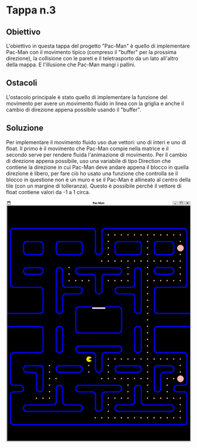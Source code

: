 # Tappa n.3
## Obiettivo
L'obiettivo in questa tappa del progetto "Pac-Man" è quello di implementare Pac-Man con il movimento tipico (compreso il "buffer" per la prossima direzione), la collisione con le pareti e il teletrasporto da un lato all'altro della mappa. E l'illusione che Pac-Man mangi i pallini.
## Ostacoli
L'ostacolo principale è stato quello di implementare la funzione del movimento per avere un movimento fluido in linea con la griglia e anche il cambio di direzione appena possibile usando il "buffer".
## Soluzione
Per implementare il movimento fluido uso due vettori: uno di interi e uno di float. Il primo è il movimento che Pac-Man compie nella matrice e il secondo serve per rendere fluida l'animazione di movimento. Per il cambio di direzione appena possibile, uso una variabile di tipo Direction che contiene la direzione in cui Pac-Man deve andare appena il blocco in quella direzione è libero, per fare ciò ho usato una funzione che controlla se il blocco in questione non è un muro e se il Pac-Man è allineato al centro della tile (con un margine di tolleranza). Questo è possibile perchè il vettore di float contiene valori da -1 a 1 circa.

![demo](demo.png)